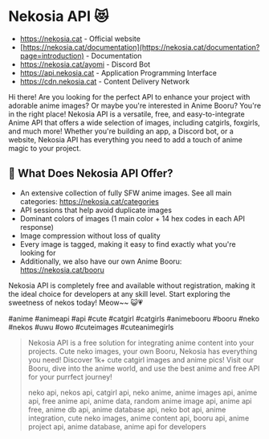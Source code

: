 # Nekosia API 😻
- https://nekosia.cat - Official website
- [https://nekosia.cat/documentation](https://nekosia.cat/documentation?page=introduction) - Documentation
- https://nekosia.cat/ayomi - Discord Bot
- https://api.nekosia.cat - Application Programming Interface
- https://cdn.nekosia.cat - Content Delivery Network

Hi there! Are you looking for the perfect API to enhance your project with adorable anime images? Or maybe you're interested in Anime Booru? You're in the right place!
Nekosia API is a versatile, free, and easy-to-integrate Anime API that offers a wide selection of images, including catgirls, foxgirls, and much more!
Whether you're building an app, a Discord bot, or a website, Nekosia API has everything you need to add a touch of anime magic to your project.

## 🤔 What Does Nekosia API Offer?
- An extensive collection of fully SFW anime images. See all main categories: https://nekosia.cat/categories
- API sessions that help avoid duplicate images
- Dominant colors of images (1 main color + 14 hex codes in each API response)
- Image compression without loss of quality
- Every image is tagged, making it easy to find exactly what you're looking for
- Additionally, we also have our own Anime Booru: https://nekosia.cat/booru

Nekosia API is completely free and available without registration, making it the ideal choice for developers at any skill level.
Start exploring the sweetness of nekos today! Meow~~ 😺💗

#anime #animeapi #api #cute #catgirl #catgirls #animebooru #booru #neko #nekos #uwu #owo #cuteimages #cuteanimegirls

> Nekosia API is a free solution for integrating anime content into your projects. Cute neko images, your own Booru, Nekosia has everything you need!
> Discover 1k+ cute catgirl images and anime pics! Visit our Booru, dive into the anime world, and use the best anime and free API for your purrfect journey!
> 
> neko api, nekos api, catgirl api, neko anime, anime images api, anime api, free anime api, anime data, random anime image api, anime api free, anime db api, anime database api, neko bot api, anime integration, cute neko images, anime content api, booru api, anime project api, anime database, anime api for developers
